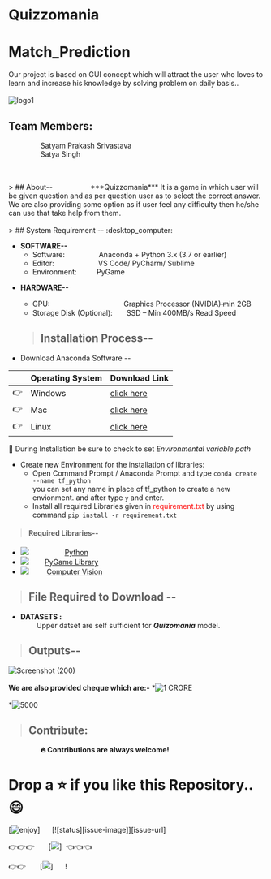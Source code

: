 # Quizzomania
# Match_Prediction
Our project is based on GUI concept which will attract the user who loves to learn and increase his knowledge by solving problem on daily basis..
</br>
</br>
![logo1](https://user-images.githubusercontent.com/53908352/120226132-382e2b00-c264-11eb-97da-f346a7ab3702.png)


## Team Members: </br>
&nbsp;&nbsp;&nbsp;&nbsp;&nbsp;&nbsp;&nbsp;&nbsp;&nbsp;&nbsp;&nbsp;&nbsp;&nbsp;&nbsp;&nbsp;&nbsp;Satyam Prakash Srivastava</br>
&nbsp;&nbsp;&nbsp;&nbsp;&nbsp;&nbsp;&nbsp;&nbsp;&nbsp;&nbsp;&nbsp;&nbsp;&nbsp;&nbsp;&nbsp;&nbsp;Satya Singh </br>

</br>
</br>
> ## About-- 
&nbsp; &nbsp; &nbsp; &nbsp; &nbsp; &nbsp; &nbsp; &nbsp; &nbsp; ***Quizzomania*** It is a game in which user will be given question and as per question  user as to select the correct answer. We are also providing some option as if user feel any difficulty then he/she can use that take help from them.
</br>
</br>
> ## System Requirement -- :desktop_computer:


 -  **SOFTWARE--**
	 &nbsp; &nbsp; &nbsp;   
	 * Software: &nbsp;&nbsp;&nbsp;&nbsp;&nbsp;&nbsp;&nbsp;&nbsp;&nbsp;&nbsp;&nbsp;&nbsp;&nbsp;&nbsp;&nbsp;&nbsp;Anaconda + Python 3.x (3.7 or earlier) 
	 * Editor: &nbsp; &nbsp; &nbsp;&nbsp; &nbsp; &nbsp;&nbsp;&nbsp;&nbsp;&nbsp;&nbsp;&nbsp;&nbsp;&nbsp;&nbsp;&nbsp; VS Code/ PyCharm/ Sublime </br>
	 * Environment: &nbsp; &nbsp; &nbsp;&nbsp; &nbsp; PyGame 
* **HARDWARE--**
	* GPU: &nbsp;&nbsp;&nbsp;&nbsp;&nbsp; &nbsp;&nbsp;&nbsp; &nbsp;&nbsp;&nbsp;&nbsp;&nbsp;&nbsp;&nbsp;&nbsp;&nbsp;&nbsp;&nbsp;&nbsp;&nbsp;&nbsp;&nbsp;&nbsp;&nbsp;&nbsp;&nbsp;&nbsp;&nbsp;&nbsp;&nbsp;&nbsp;&nbsp; Graphics Processor (NVIDIA) ̶min 2GB  
	*	Storage Disk (Optional): &nbsp;&nbsp;&nbsp;&nbsp;&nbsp;&nbsp;SSD – Min 400MB/s Read Speed	
  
  > ## Installation Process--
 * Download Anaconda Software -- 

||Operating System | Download Link  |
|--|--|--|
|:point_right:|Windows | [click here](https://docs.anaconda.com/anaconda/install/windows/)  |
|:point_right:|Mac|[click here](https://docs.anaconda.com/anaconda/install/mac-os/) |
|:point_right:|Linux | [click here](https://docs.anaconda.com/anaconda/install/linux/) |


:loudspeaker: During Installation be sure to check to set *Environmental variable path* 

* Create new Environment for the installation of libraries:
	* Open Command Prompt / Anaconda Prompt and type `conda create --name tf_python`  
	you can set any name in place of tf_python to create a new envionment. and after type `y` and enter.
	* Install all required Libraries given in <font color="red">requirement.txt</font> by using command `pip install -r requirement.txt`
	 
> #### Required Libraries--

* ![](https://img.shields.io/badge/python-v3.7-blue) &nbsp; &nbsp; &nbsp; &nbsp; &nbsp; &nbsp; &nbsp; &nbsp;&nbsp;  [Python](https://www.python.org/downloads/)
*  ![](https://img.shields.io/badge/PyGame%20Learn-v2.0.1-blue) &nbsp; &nbsp; &nbsp;&nbsp; [PyGame Library](https://pypi.org/project/pygame/)
* ![](https://img.shields.io/badge/PySimpleGUI%-v4.43.0.46-blue)    &nbsp;   &nbsp; &nbsp; &nbsp; [Computer Vision](https://pypi.org/project/PySimpleGUI/)

 
> ## File Required to Download -- 
 * **DATASETS :** </br>
	 &nbsp;  &nbsp;  &nbsp;  &nbsp; Upper datset are self sufficient for ***Quizomania*** model.  &nbsp; 
	 

> ## Outputs--
![Screenshot (200)](https://user-images.githubusercontent.com/53908352/120228270-6d3c7c80-c268-11eb-8944-d19508b93b43.png)
</br>
</br>
**We are also provided cheque which are:-**
*![1 CRORE](https://user-images.githubusercontent.com/53908352/120228491-d2906d80-c268-11eb-837e-492badeb6cb6.png)
</br></br>
*![5000](https://user-images.githubusercontent.com/53908352/120228565-04a1cf80-c269-11eb-82ea-4d63f96e3328.png)


> ## Contribute:
&nbsp; &nbsp; &nbsp;&nbsp; &nbsp; &nbsp; &nbsp; &nbsp; &nbsp;<b>:fire: Contributions are always welcome!</b>
# Drop a :star: if you like this Repository.. :smile: 
	
 
[![enjoy][enjoy-image]] &nbsp;&nbsp;&nbsp;&nbsp; [![status][issue-image]][issue-url]

[enjoy-image]: https://img.shields.io/badge/Enjoy%20this%3F-Say%20Thanks!-yellow

:point_right::point_right::point_right: &nbsp;&nbsp;&nbsp;&nbsp;&nbsp;&nbsp;[![](https://img.shields.io/badge/Satyam%20-Srivastava-orange?style=for-the-badge&logo=Coder)]&nbsp;&nbsp;:point_left::point_left::point_left:

:point_right::point_right: &nbsp;&nbsp;&nbsp;&nbsp;&nbsp;&nbsp;[![](https://img.shields.io/badge/Satyamm%20-Singh-orange?style=for-the-badge&logo=Coder)]&nbsp;&nbsp;&nbsp;&nbsp;&nbsp;&nbsp;!
